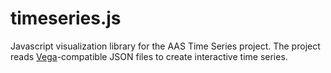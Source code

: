 # timeseries.js

Javascript visualization library for the AAS Time Series project. The project reads [Vega](https://vega.github.io/vega/docs/)-compatible JSON files to create interactive time series.
